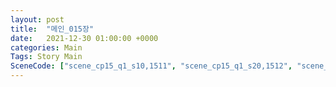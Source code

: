 ```yaml
---
layout: post
title:  "메인_015장"
date:   2021-12-30 01:00:00 +0000
categories: Main
Tags: Story Main
SceneCode: ["scene_cp15_q1_s10,1511", "scene_cp15_q1_s20,1512", "scene_cp15_q2_s10,1521", "scene_cp15_q2_s20,1522", "scene_cp15_q3_s10,1531", "scene_cp15_q3_s20,1532", "scene_cp15_q4_s10,1541", "scene_cp15_q4_s20,1542", "scene_cp15_q4_s30,1543"]
---
```

